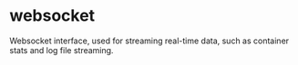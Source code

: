# websocket

Websocket interface, used for streaming real-time data, such as container stats and log file streaming.